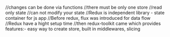 
//changes can be done via functions
//there must be only one store
//read only state
//can not modify your state
//Redux is independent library - state container for js app
//Before redux, flux was introduced for data flow
//Redux have a hight setup time
//then redux-toolkit came which provides features:- easy way to create store, built in middlewares, slicing